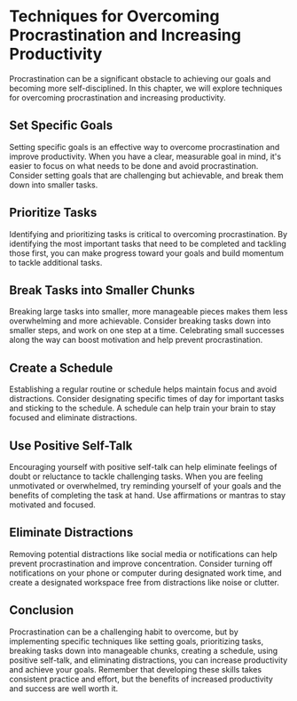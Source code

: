 Techniques for Overcoming Procrastination and Increasing Productivity
============================================================================================================

Procrastination can be a significant obstacle to achieving our goals and becoming more self-disciplined. In this chapter, we will explore techniques for overcoming procrastination and increasing productivity.

Set Specific Goals
------------------

Setting specific goals is an effective way to overcome procrastination and improve productivity. When you have a clear, measurable goal in mind, it's easier to focus on what needs to be done and avoid procrastination. Consider setting goals that are challenging but achievable, and break them down into smaller tasks.

Prioritize Tasks
----------------

Identifying and prioritizing tasks is critical to overcoming procrastination. By identifying the most important tasks that need to be completed and tackling those first, you can make progress toward your goals and build momentum to tackle additional tasks.

Break Tasks into Smaller Chunks
-------------------------------

Breaking large tasks into smaller, more manageable pieces makes them less overwhelming and more achievable. Consider breaking tasks down into smaller steps, and work on one step at a time. Celebrating small successes along the way can boost motivation and help prevent procrastination.

Create a Schedule
-----------------

Establishing a regular routine or schedule helps maintain focus and avoid distractions. Consider designating specific times of day for important tasks and sticking to the schedule. A schedule can help train your brain to stay focused and eliminate distractions.

Use Positive Self-Talk
----------------------

Encouraging yourself with positive self-talk can help eliminate feelings of doubt or reluctance to tackle challenging tasks. When you are feeling unmotivated or overwhelmed, try reminding yourself of your goals and the benefits of completing the task at hand. Use affirmations or mantras to stay motivated and focused.

Eliminate Distractions
----------------------

Removing potential distractions like social media or notifications can help prevent procrastination and improve concentration. Consider turning off notifications on your phone or computer during designated work time, and create a designated workspace free from distractions like noise or clutter.

Conclusion
----------

Procrastination can be a challenging habit to overcome, but by implementing specific techniques like setting goals, prioritizing tasks, breaking tasks down into manageable chunks, creating a schedule, using positive self-talk, and eliminating distractions, you can increase productivity and achieve your goals. Remember that developing these skills takes consistent practice and effort, but the benefits of increased productivity and success are well worth it.
